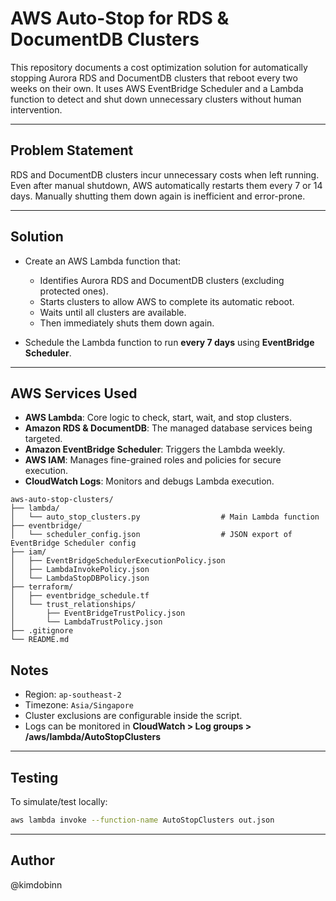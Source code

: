 # AWS Auto-Stop for RDS & DocumentDB Clusters

This repository documents a cost optimization solution for automatically stopping Aurora RDS and DocumentDB clusters that reboot every two weeks on their own. It uses AWS EventBridge Scheduler and a Lambda function to detect and shut down unnecessary clusters without human intervention.

---

## Problem Statement

RDS and DocumentDB clusters incur unnecessary costs when left running. Even after manual shutdown, AWS automatically restarts them every 7 or 14 days. Manually shutting them down again is inefficient and error-prone.

---

## Solution

- Create an AWS Lambda function that:
  - Identifies Aurora RDS and DocumentDB clusters (excluding protected ones).
  - Starts clusters to allow AWS to complete its automatic reboot.
  - Waits until all clusters are available.
  - Then immediately shuts them down again.

- Schedule the Lambda function to run **every 7 days** using **EventBridge Scheduler**.

---

## AWS Services Used

- **AWS Lambda**: Core logic to check, start, wait, and stop clusters.
- **Amazon RDS & DocumentDB**: The managed database services being targeted.
- **Amazon EventBridge Scheduler**: Triggers the Lambda weekly.
- **AWS IAM**: Manages fine-grained roles and policies for secure execution.
- **CloudWatch Logs**: Monitors and debugs Lambda execution.

```text
aws-auto-stop-clusters/
├── lambda/
│   └── auto_stop_clusters.py                  # Main Lambda function
├── eventbridge/
│   └── scheduler_config.json                  # JSON export of EventBridge Scheduler config
├── iam/
│   ├── EventBridgeSchedulerExecutionPolicy.json
│   ├── LambdaInvokePolicy.json
│   └── LambdaStopDBPolicy.json
├── terraform/
│   ├── eventbridge_schedule.tf
│   └── trust_relationships/
│       ├── EventBridgeTrustPolicy.json
│       └── LambdaTrustPolicy.json
├── .gitignore
└── README.md
```

## Notes

- Region: `ap-southeast-2`
- Timezone: `Asia/Singapore`
- Cluster exclusions are configurable inside the script.
- Logs can be monitored in **CloudWatch > Log groups > /aws/lambda/AutoStopClusters**

---

## Testing

To simulate/test locally:
```bash
aws lambda invoke --function-name AutoStopClusters out.json
```

---

## Author

@kimdobinn

